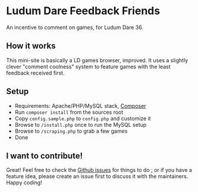 # Ludum Dare Feedback Friends

An incentive to comment on games, for Ludum Dare 36.

## How it works

This mini-site is basically a LD games browser, improved. It uses a slightly clever "comment coolness" system to feature games with the least feedback received first.

## Setup

* Requirements: Apache/PHP/MySQL stack, [Composer](https://getcomposer.org/)
* Run `composer install` from the sources root
* Copy `config.sample.php` to `config.php` and customize it
* Browse to `/install.php` once to run the MySQL setup
* Browse to `/scraping.php` to grab a few games
* Done

## I want to contribute!

Great! Feel free to check the [Github issues](https://github.com/mkalam-alami/ludumdare-feedback-friends/issues) for things to do ; or if you have a feature idea, please create an issue first to discuss it with the maintainers. Happy coding!
